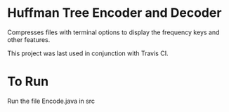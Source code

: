 # Huffman Tree Encoder and Decoder

Compresses files with terminal options to display the frequency keys and other features.

This project was last used in conjunction with Travis CI.

# To Run
Run the file Encode.java in src

